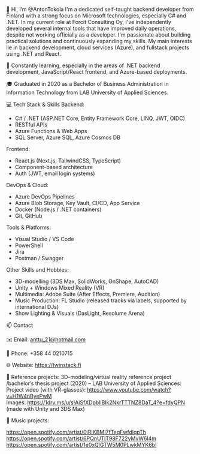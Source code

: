 👋 Hi, I’m @AntonTokola
I'm a dedicated self-taught backend developer from Finland with a strong focus on Microsoft technologies, especially C# and .NET. 
In my current role at Forcit Consulting Oy, I've independently developed several internal tools that have improved daily operations, despite not working officially as a developer.
I'm passionate about building practical solutions and continuously expanding my skills. My main interests lie in backend development, cloud services (Azure), and fullstack projects using .NET and React.

🧠 Constantly learning, especially in the areas of .NET backend development, JavaScript/React frontend, and Azure-based deployments.

🎓 Graduated in 2020 as a Bachelor of Business Administration in Information Technology from LAB University of Applied Sciences.


💻 Tech Stack & Skills
Backend:
- C# / .NET (ASP.NET Core, Entity Framework Core, LINQ, JWT, OIDC)
- RESTful APIs
- Azure Functions & Web Apps
- SQL Server, Azure SQL, Azure Cosmos DB

Frontend:
- React.js (Next.js, TailwindCSS, TypeScript)
- Component-based architecture
- Auth (JWT, email login systems)

DevOps & Cloud:
- Azure DevOps Pipelines
- Azure Blob Storage, Key Vault, CI/CD, App Service
- Docker (Node.js / .NET containers)
- Git, GitHub

Tools & Platforms:
- Visual Studio / VS Code
- PowerShell
- Jira
- Postman / Swagger

Other Skills and Hobbies:
- 3D-modelling (3DS Max, SolidWorks, OnShape, AutoCAD)
- Unity + Windows Mixed Reality (VR)
- Multimedia: Adobe Suite (After Effects, Premiere, Audition)
- Music Production: FL Studio (released tracks via labels, supported by international DJs)
- Show Lighting & Visuals (DasLight, Resolume Arena)

📫 Contact

✉️ Email: anttu_21@hotmail.com

📱 Phone: +358 44 0210715

🌐 Website: https://twinstack.fi


🌱 Reference projects:
3D-modeling/virtual reality reference project /bachelor’s thesis project (2020) – LAB University of Applied Sciences:  
Project video (with VR-glasses): https://www.youtube.com/watch?v=H1W4nByePwM  
Images: https://1drv.ms/u/s!AiSfXDpbllBIk2NkrTTTNZ8DaT_4?e=fdyQPN  
(made with Unity and 3DS Max)

👀 Music projects:

https://open.spotify.com/artist/0iRIKBMI7fTeqFwfdlqpTh  
https://open.spotify.com/artist/6PQnUTlT98F722yMvW6l4m  
https://open.spotify.com/artist/1e0xQlGTW5M0PLwkMYK6bI
